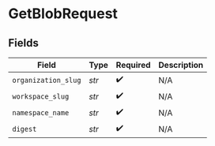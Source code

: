 # GetBlobRequest


## Fields

| Field               | Type                | Required            | Description         |
| ------------------- | ------------------- | ------------------- | ------------------- |
| `organization_slug` | *str*               | :heavy_check_mark:  | N/A                 |
| `workspace_slug`    | *str*               | :heavy_check_mark:  | N/A                 |
| `namespace_name`    | *str*               | :heavy_check_mark:  | N/A                 |
| `digest`            | *str*               | :heavy_check_mark:  | N/A                 |